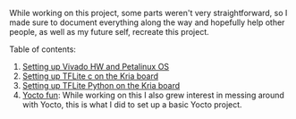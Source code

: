 While working on this project, some parts weren't very straightforward, so I made sure to document everything along the way and hopefully help other people, as well as my future self, recreate this project.

Table of contents:
1. [Setting up Vivado HW and Petalinux OS](https://github.com/jona1115/cats_dogs_acceleration/blob/main/documentations/vivadoTRD_and_Petalinux/README.md)
2. [Setting up TFLite c on the Kria board](https://github.com/jona1115/cats_dogs_acceleration/blob/main/documentations/tflite_c_on_kria/README.md)
3. [Setting up TFLite Python on the Kria board](https://github.com/jona1115/cats_dogs_acceleration/blob/main/documentations/tflite_python_on_kira/README.md)
4. [Yocto fun](www.temp.com): While working on this I also grew interest in messing around with Yocto, this is what I did to set up a basic Yocto project.
